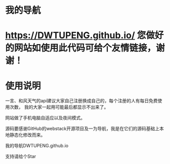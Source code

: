 # 我的导航
# https://DWTUPENG.github.io/  您做好的网站如使用此代码可给个友情链接，谢谢！

# 使用说明

一言、和风天气的api建议大家自己注册换成自己的，每个注册的人有每日免费使用次数，
我的大家一起用可能最后都显示不出来了。

网站做了手机电脑自适应以及夜间模式。

源码要感谢GitHub的webstack开源项目及一为导航，我是在它们的源码基础上本地静态化修改而来。


我的导航DWTUPENG.github.io

支持请给个Star
